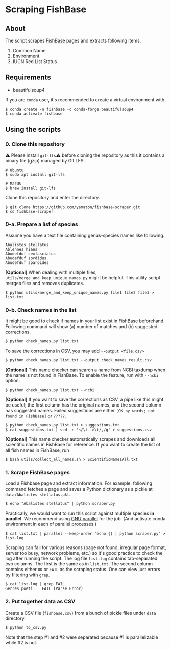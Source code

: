 # Scraping FishBase

## About

The script scrapes [FishBase](https://fishbase.se/search.php) pages and extracts following items.

1. Common Name
2. Environment
3. IUCN Red List Status


## Requirements

* beautifulsoup4

If you are `conda` user, it's recommended to create a virtual environment with

```shell
$ conda create -n fishbase -c conda-forge beautifulsoup4
$ conda activate fishbase
```


## Using the scripts

### 0. Clone this repository

⚠️ Please install `git-lfs`⚠️  before cloning the repository as this it contains a binary file (gzip) managed by Git LFS.

```shell
# Ubuntu
$ sudo apt install git-lfs

# MacOS
$ brew install git-lfs
```

Clone this repository and enter the directory.

```shell
$ git clone https://github.com/yamaton/fishbase-scraper.git
$ cd fishbase-scraper
```

### 0-a. Prepare a list of species

Assume you have a text file containing genus-species names like following.

```
Abalistes stellatus
Ablennes hians
Abudefduf sexfasciatus
Abudefduf sordidus
Abudefduf sparoides
```

**[Optional]** When dealing with multiple files, `utils/merge_and_keep_unique_names.py` might be helpful. This utility script merges files and removes duplicates.

```shell
$ python utils/merge_and_keep_unique_names.py file1 file2 file3 > list.txt
```


### 0-b. Check names in the list

It might be good to check if names in your list exist in FishBase beforehand. Following command will show (a) number of matches and (b) suggested corrections.

```shell
$ python check_names.py list.txt
```



To save the corrections in CSV,  you may add `--output <file.csv>`

```shell
$ python check_names.py list.txt --output check_names_result.csv
```



**[Optional]** This name checker can search a name from NCBI taxdump when the name is not found in FishBase. To enable the feature, run with `--ncbi` option:

```shell
$ python check_names.py list.txt --ncbi
```



**[Optional]** If you want to save the corrections as CSV, a pipe like this might be useful; the first column has the original names, and the second column has suggested names. Failed suggestions are either `[OK by words; not found in FishBase]` or `?????`.

```shell
$ python check_names.py list.txt > suggestions.txt
$ cat suggestions.txt | sed -r 's/\t-->\t/,/g' > suggestions.csv
```



**[Optional]** This name checker automatically scrapes and downloads all scientific names in FishBase for reference. If you want to create the list of all fish names in FishBase, run

```shell
$ bash utils/collect_all_names.sh > ScientificNamesAll.txt
```



### 1. Scrape FishBase pages

Load a Fishbase page and extract information. For example, following command fetches a page and saves a Python dictionary as a pickle at  `data/Abalistes stellatus.pkl`.

```shell
$ echo "Abalistes stellatus" | python scraper.py
```


Practically, we would want to run this script against multiple species **in parallel**. We recommend using [GNU parallel](https://www.gnu.org/software/parallel/) for the job. (And activate conda environment in each of parallel processes.)

```shell
$ cat list.txt | parallel --keep-order "echo {} | python scraper.py" > list.log
```

Scraping can fail for various reasons (page not found, irregular page format, server too busy, network problems, etc.) so it's good practice to check the log after running the script. The log file `list.log`  contains tab-separated two columns. The first is the same as in `list.txt`. The second column contains either `OK` or `FAIL` as the scraping status. One can view just errors by filtering with `grep`.

```shell
$ cat list.log | grep FAIL
Gerres poeti    FAIL (Parse Error)
```



### 2. Put together data as CSV

Create a CSV file (`fishbase.csv`) from a bunch of pickle files under `data` directory.

```shell
$ python to_csv.py
```

Note that the step #1 and #2 were separated because #1 is parallelizable while #2 is not.
